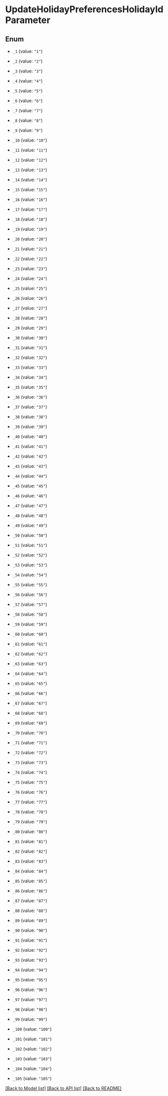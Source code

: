 # UpdateHolidayPreferencesHolidayIdParameter

## Enum


* `_1` (value: `"1"`)

* `_2` (value: `"2"`)

* `_3` (value: `"3"`)

* `_4` (value: `"4"`)

* `_5` (value: `"5"`)

* `_6` (value: `"6"`)

* `_7` (value: `"7"`)

* `_8` (value: `"8"`)

* `_9` (value: `"9"`)

* `_10` (value: `"10"`)

* `_11` (value: `"11"`)

* `_12` (value: `"12"`)

* `_13` (value: `"13"`)

* `_14` (value: `"14"`)

* `_15` (value: `"15"`)

* `_16` (value: `"16"`)

* `_17` (value: `"17"`)

* `_18` (value: `"18"`)

* `_19` (value: `"19"`)

* `_20` (value: `"20"`)

* `_21` (value: `"21"`)

* `_22` (value: `"22"`)

* `_23` (value: `"23"`)

* `_24` (value: `"24"`)

* `_25` (value: `"25"`)

* `_26` (value: `"26"`)

* `_27` (value: `"27"`)

* `_28` (value: `"28"`)

* `_29` (value: `"29"`)

* `_30` (value: `"30"`)

* `_31` (value: `"31"`)

* `_32` (value: `"32"`)

* `_33` (value: `"33"`)

* `_34` (value: `"34"`)

* `_35` (value: `"35"`)

* `_36` (value: `"36"`)

* `_37` (value: `"37"`)

* `_38` (value: `"38"`)

* `_39` (value: `"39"`)

* `_40` (value: `"40"`)

* `_41` (value: `"41"`)

* `_42` (value: `"42"`)

* `_43` (value: `"43"`)

* `_44` (value: `"44"`)

* `_45` (value: `"45"`)

* `_46` (value: `"46"`)

* `_47` (value: `"47"`)

* `_48` (value: `"48"`)

* `_49` (value: `"49"`)

* `_50` (value: `"50"`)

* `_51` (value: `"51"`)

* `_52` (value: `"52"`)

* `_53` (value: `"53"`)

* `_54` (value: `"54"`)

* `_55` (value: `"55"`)

* `_56` (value: `"56"`)

* `_57` (value: `"57"`)

* `_58` (value: `"58"`)

* `_59` (value: `"59"`)

* `_60` (value: `"60"`)

* `_61` (value: `"61"`)

* `_62` (value: `"62"`)

* `_63` (value: `"63"`)

* `_64` (value: `"64"`)

* `_65` (value: `"65"`)

* `_66` (value: `"66"`)

* `_67` (value: `"67"`)

* `_68` (value: `"68"`)

* `_69` (value: `"69"`)

* `_70` (value: `"70"`)

* `_71` (value: `"71"`)

* `_72` (value: `"72"`)

* `_73` (value: `"73"`)

* `_74` (value: `"74"`)

* `_75` (value: `"75"`)

* `_76` (value: `"76"`)

* `_77` (value: `"77"`)

* `_78` (value: `"78"`)

* `_79` (value: `"79"`)

* `_80` (value: `"80"`)

* `_81` (value: `"81"`)

* `_82` (value: `"82"`)

* `_83` (value: `"83"`)

* `_84` (value: `"84"`)

* `_85` (value: `"85"`)

* `_86` (value: `"86"`)

* `_87` (value: `"87"`)

* `_88` (value: `"88"`)

* `_89` (value: `"89"`)

* `_90` (value: `"90"`)

* `_91` (value: `"91"`)

* `_92` (value: `"92"`)

* `_93` (value: `"93"`)

* `_94` (value: `"94"`)

* `_95` (value: `"95"`)

* `_96` (value: `"96"`)

* `_97` (value: `"97"`)

* `_98` (value: `"98"`)

* `_99` (value: `"99"`)

* `_100` (value: `"100"`)

* `_101` (value: `"101"`)

* `_102` (value: `"102"`)

* `_103` (value: `"103"`)

* `_104` (value: `"104"`)

* `_105` (value: `"105"`)


[[Back to Model list]](../README.md#documentation-for-models) [[Back to API list]](../README.md#documentation-for-api-endpoints) [[Back to README]](../README.md)


